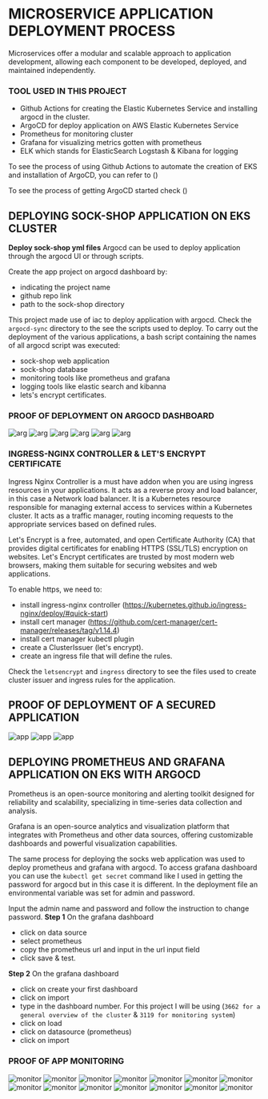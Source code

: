 # MICROSERVICE APPLICATION DEPLOYMENT PROCESS
Microservices offer a modular and scalable approach to application development, allowing each component to be developed, deployed, and maintained independently.

### TOOL USED IN THIS PROJECT
- Github Actions for creating the Elastic Kubernetes Service and installing argocd in the cluster.
- ArgoCD for deploy application on AWS Elastic Kubernetes Service
- Prometheus for monitoring cluster
- Grafana for visualizing metrics gotten with prometheus
- ELK which stands for ElasticSearch Logstash & Kibana for logging

   

To see the process of using Github Actions to automate the creation of EKS and installation of ArgoCD, you can refer to ()

To see the process of getting ArgoCD started check ()


## DEPLOYING SOCK-SHOP APPLICATION ON EKS CLUSTER
**Deploy sock-shop yml files**
Argocd can be used to deploy application through the argocd UI or through scripts. 

Create the app project on argocd dashboard by:
  - indicating the project name
  - github repo link
  - path to the sock-shop directory 

This project made use of iac to deploy application with argocd. Check the `argocd-sync` directory to the see the scripts used to deploy. 
To carry out the deployment of the various applications, a bash script containing the names of all argocd script was executed:
  - sock-shop web application
  - sock-shop database
  - monitoring tools like prometheus and grafana
  - logging tools like elastic search and kibanna
  - lets's encrypt certificates.

### PROOF OF DEPLOYMENT ON ARGOCD  DASHBOARD
![arg](./argocd%20images/dashboard.png)
![arg](./argocd%20images/tree1.png)
![arg](./argocd%20images/tree2.png)
![arg](./argocd%20images/tree3.png)
![arg](./argocd%20images/tree4.png)
![arg](./argocd%20images/tree5.png)


###  INGRESS-NGINX CONTROLLER  & LET'S ENCRYPT CERTIFICATE
Ingress Nginx Controller is a must have addon when you are using ingress resources in your applications. It acts as a reverse proxy and load balancer, in this case a Network load balancer. It is a Kubernetes resource responsible for managing external access to services within a Kubernetes cluster. It acts as a traffic manager, routing incoming requests to the appropriate services based on defined rules.

Let's Encrypt is a free, automated, and open Certificate Authority (CA) that provides digital certificates for enabling HTTPS (SSL/TLS) encryption on websites. Let's Encrypt certificates are trusted by most modern web browsers, making them suitable for securing websites and web applications.

To  enable https, we need to:
- install ingress-nginx controller (https://kubernetes.github.io/ingress-nginx/deploy/#quick-start)
- install cert manager (https://github.com/cert-manager/cert-manager/releases/tag/v1.14.4)
- install cert manager kubectl plugin
- create a ClusterIssuer (let's encrypt). 
- create an ingress file that will define the rules. 

Check the `letsencrypt` and `ingress` directory to see the files used to create cluster issuer and ingress rules for the application.

## PROOF OF DEPLOYMENT OF A SECURED APPLICATION
![app](./app%20images/socks1.png)
![app](./app%20images/socks2.png)
![app](./app%20images/sock3.png)



## DEPLOYING PROMETHEUS AND GRAFANA APPLICATION ON EKS WITH ARGOCD
Prometheus is an open-source monitoring and alerting toolkit designed for reliability and scalability, specializing in time-series data collection and analysis. 

Grafana is an open-source analytics and visualization platform that integrates with Prometheus and other data sources, offering customizable dashboards and powerful visualization capabilities. 

The same process for deploying the socks web application was used to deploy prometheus and grafana with argocd.
To access grafana dashboard you can use the `kubectl get secret` command like I used in getting the password for argocd but in this case it is different. In the deployment file an environmental variable was set for admin and password.

Input the admin name and password and follow the instruction to change password.
**Step 1**
On the grafana dashboard
- click on data source
- select prometheus
- copy the prometheus url and input in the url input field
- click save & test.

**Step 2**
On the grafana dashboard
- click on create your first dashboard
- click on import
- type in the dashboard number. For this project I will be using (`3662 for a general overview of the cluster` & `3119 for monitoring system`)
- click on load
- click on datasource (prometheus)
- click on import

### PROOF OF APP MONITORING
![monitor](./monitoring-images/prom1.png)
![monitor](./monitoring-images/prom2.png)
![monitor](./monitoring-images/prom3.png)
![monitor](./monitoring-images/prom4.png)
![monitor](./monitoring-images/prom5.png)
![monitor](./monitoring-images/prom6.png)
![monitor](./monitoring-images/prom7.png)
![monitor](./monitoring-images/graf1.png)
![monitor](./monitoring-images/graf2.png)
![monitor](./monitoring-images/graf3.png)
![monitor](./monitoring-images/graf4.png)
![monitor](./monitoring-images/graf5.png)
![monitor](./monitoring-images/graf6.png)
![monitor](./monitoring-images/graf7.png)







